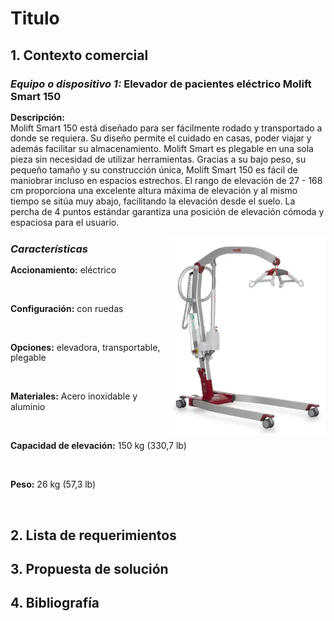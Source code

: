 # Titulo

## 1. Contexto comercial

### _Equipo o dispositivo 1:_ Elevador de pacientes eléctrico Molift Smart 150

<p style="line-height: 1.2;">
<strong>Descripción:</strong><br>
Molift Smart 150 está diseñado para ser fácilmente rodado y transportado a donde se requiera. Su diseño permite el cuidado en casas, poder viajar y además facilitar su almacenamiento. Molift Smart es plegable en una sola pieza sin necesidad de utilizar herramientas. Gracias a su bajo peso, su pequeño tamaño y su construcción única, Molift Smart 150 es fácil de maniobrar incluso en espacios estrechos. El rango de elevación de 27 - 168 cm proporciona una excelente altura máxima de elevación y al mismo tiempo se sitúa muy abajo, facilitando la elevación desde el suelo. La percha de 4 puntos estándar garantiza una posición de elevación cómoda y espaciosa para el usuario.
</p>

<img align='right' src="https://github.com/Misancio-T/FUNBIO---GRUPO-4/blob/main/Entregables/Resources/FunBio_imagen_8.png?raw=true" alt="Elevador de pacientes eléctrico Molift Smart 150" width="250">

### _Características_

<p> <p style="line-height: 1.2;"><strong>Accionamiento:</strong> eléctrico</p> <br/><p style="line-height: 1.2;"><strong>Configuración:</strong> con ruedas</p><br/><p style="line-height: 1.2;"><strong>Opciones:</strong> elevadora, transportable, plegable</p><br/><p style="line-height: 1.2;"><strong>Materiales:</strong> Acero inoxidable y aluminio</p><br/><p style="line-height: 1.2;"><strong>Capacidad de elevación:</strong> 150 kg (330,7 lb)</p><br/><p style="line-height: 1.2;"><strong>Peso:</strong> 26 kg (57,3 lb)</p><br/></p>

## 2. Lista de requerimientos



## 3. Propuesta de solución



## 4. Bibliografía

